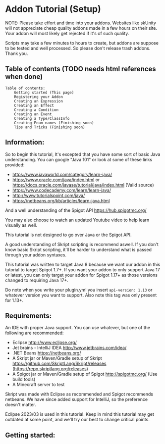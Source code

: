 # Addon Tutorial (Setup)

NOTE: Please take effort and time into your addons.
Websites like skUnity will not appreciate cheap quality addons made in a few hours on their site.
Your addon will most likely get rejected if it's of such quality.

Scripts may take a few minutes to hours to create, but addons are suppose to be tested and well processed. So please don't release trash addons. Thank you.

## Table of contents (TODO needs html references when done)
```
Table of contents:
    Getting started (This page)
    Registering your Addon
    Creating an Expression
    Creating an Effect
    Creating a Condition
    Creating an Event
    Creating a Type/ClassInfo
    Creating Enum names (Finishing soon)
    Tips and Tricks (Finishing soon)
```

## Information:

So to begin this tutorial, It's excepted that you have some sort of basic Java understanding. You can google "Java 101" or look at some of these links provided:

- https://www.javaworld.com/category/learn-java/
- https://www.oracle.com/java/index.html or https://docs.oracle.com/javase/tutorial/java/index.html (Valid source)
- https://www.codecademy.com/learn/learn-java/
- http://www.tutorialspoint.com/java/
- https://netbeans.org/kb/articles/learn-java.html

And a well understanding of the Spigot API https://hub.spigotmc.org/

You may also choose to watch an updated Youtube video to help learn visually as well.

This tutorial is not designed to go over Java or the Spigot API.

A good understanding of Skript scripting is recommend aswell.
If you don't know basic Skript scripting, it'll be harder to understand what is passed through your addon syntaxes.

This tutorial was written to target Java 8 because we want our addon in this tutorial to target Spigot 1.7+.
If you want your addon to only support Java 17 or latest, you can only target your addon for Spigot 1.17+ as those versions changed to requiring Java 17+.

Do note when you write your plugin.yml you insert `api-version: 1.13` or whatever version you want to support. Also note this tag was only present for 1.13+.

## Requirements:

An IDE with proper Java support. You can use whatever, but one of the following are recommended:
- Eclipse http://www.eclipse.org/
- Jet brains - IntelliJ IDEA http://www.jetbrains.com/idea/
- .NET Beans https://netbeans.org/
- A Skript jar or Maven/Gradle setup of Skript https://github.com/SkriptLang/Skript/releases (https://repo.skriptlang.org/releases)
- A Spigot jar or Maven/Gradle setup of Spigot http://spigotmc.org/ (Use build tools)
- A Minecraft server to test

Skript was made with Eclipse as recommended and Spigot recommends netbeans. We have since added support for IntelliJ, so the preference doesn't matter.

Eclipse 2023/03 is used in this tutorial. Keep in mind this tutorial may get outdated at some point, and we'll try our best to change critical points.

## Getting started:

